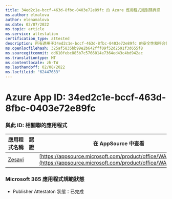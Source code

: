 ```yaml
---
title: 34ed2c1e-bccf-463d-8fbc-0403e72e89fc 的 Azure 應用程式識別碼資訊
ms.author: elmalova
author: elenamalova
ms.date: 02/07/2022
ms.topic: article
ms.service: attestation
certification_type: attested
description: 所有適用于34ed2c1e-bccf-463d-8fbc-0403e72e89fc 的安全性和符合性資訊資訊。
ms.openlocfilehash: 325af5835bb99e2b642fff09f52d2591f3d655f8
ms.sourcegitcommit: dd610febc885b7c5766014e7364ed43c4bd942ac
ms.translationtype: MT
ms.contentlocale: zh-TW
ms.lasthandoff: 02/08/2022
ms.locfileid: "62447633"
---
```

# <a name="azure-app-id-34ed2c1e-bccf-463d-8fbc-0403e72e89fc"></a>Azure App ID: 34ed2c1e-bccf-463d-8fbc-0403e72e89fc


### <a name="apps-associated-with-this-id"></a>與此 ID: 相關聯的應用程式
| **應用程式名稱** | **認證** | **在 AppSource 中查看** |
|--------------|---------------|-----------------------|
| [Zesavi](https://docs.microsoft.com/microsoft-365-app-certification/forward/WA200003621) |  | [https://appsource.microsoft.com/product/office/WA200003621](https://appsource.microsoft.com/product/office/WA200003621) |

### <a name="microsoft-365-app-compliance-status"></a>Microsoft 365 應用程式規範狀態
- Publisher Attestaton 狀態：已完成
